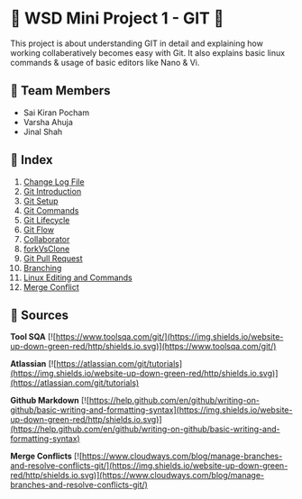 # &#x1F538; WSD Mini Project 1 - GIT &#x1F538;

This project is about understanding GIT in detail and explaining how working collaberatively becomes easy with Git. It also explains basic linux commands & usage of basic editors like Nano & Vi.

## &#x1F538; Team Members
- Sai Kiran Pocham
- Varsha Ahuja
- Jinal Shah


## &#x1F538; Index

1. [Change Log File](changelog.md)
2. [Git Introduction](gitSetup.md)
3. [Git Setup](gitSetup.md)
4. [Git Commands](gitCommands.md)
5. [Git Lifecycle](gitLifecycle.md)
6. [Git Flow](gitFlow.md)
7. [Collaborator](collaborator.md)
8. [forkVsClone](forkVsClone.md)
9. [Git Pull Request](pullRequest.md)
10. [Branching](branching.md)
11. [Linux Editing and Commands](linuxCommands.md)
12. [Merge Conflict](branching.md)

## &#x1F538; Sources

**Tool SQA**
[![https://www.toolsqa.com/git/](https://img.shields.io/website-up-down-green-red/http/shields.io.svg)](https://www.toolsqa.com/git/)

**Atlassian**
[![https://atlassian.com/git/tutorials](https://img.shields.io/website-up-down-green-red/http/shields.io.svg)](https://atlassian.com/git/tutorials)

**Github Markdown**
[![https://help.github.com/en/github/writing-on-github/basic-writing-and-formatting-syntax](https://img.shields.io/website-up-down-green-red/http/shields.io.svg)](https://help.github.com/en/github/writing-on-github/basic-writing-and-formatting-syntax)

**Merge Conflicts**
[![https://www.cloudways.com/blog/manage-branches-and-resolve-conflicts-git/](https://img.shields.io/website-up-down-green-red/http/shields.io.svg)](https://www.cloudways.com/blog/manage-branches-and-resolve-conflicts-git/)
